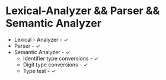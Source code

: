# Lexical-Analyzer && Parser && Semantic Analyzer
- Lexical - Analyzer - ✓
- Parser - ✓
- Semantic Analyzer - ✓
  - Identifier type conversions - ✓
  - Digit type conversions - ✓
  - Type test - ✓
